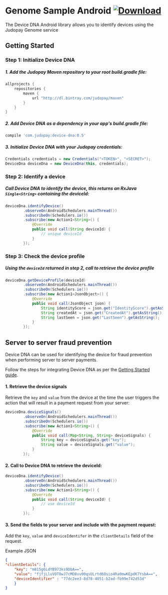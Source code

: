 # Genome Sample Android [ ![Download](https://api.bintray.com/packages/judopay/maven/device-dna/images/download.svg) ](https://bintray.com/judopay/maven/device-dna/_latestVersion)

The Device DNA Android library allows you to identify devices using the Judopay Genome service

## Getting Started

### Step 1: Initialize Device DNA

##### 1. Add the Judopay Maven repository to your root build.gradle file:
```groovy
allprojects {
    repositories {
        maven {
            url "http://dl.bintray.com/judopay/maven"
        }
    }
}
```

##### 2. Add Device DNA as a dependency in your app's build.gradle file:
```groovy
compile 'com.judopay:device-dna:0.5'
```

##### 3. Initialize Device DNA with your Judopay credentials:
```java
Credentials credentials = new Credentials("<TOKEN>", "<SECRET>");
DeviceDna deviceDna = new DeviceDna(this, credentials);
```

### Step 2: Identify a device

##### Call Device DNA to identify the device, this returns an RxJava ```Single<String>``` containing the deviceId:
```java
deviceDna.identifyDevice()
        .observeOn(AndroidSchedulers.mainThread())
        .subscribeOn(Schedulers.io())
        .subscribe(new Action1<String>() {
            @Override
            public void call(String deviceId) {
                // unique deviceId
            }
        });
```

### Step 3: Check the device profile
##### Using the ```deviceId``` returned in step 2, call to retrieve the device profile
```java
deviceDna.getDeviceProfile(deviceId)
        .observeOn(AndroidSchedulers.mainThread())
        .subscribeOn(Schedulers.io())
        .subscribe(new Action1<JsonObject>() {
            @Override
            public void call(JsonObject json) {
                String identityScore = json.get("IdentityScore").getAsString();
                String createdAt = json.get("CreatedAt").getAsString();
                String lastSeen = json.get("LastSeen").getAsString();
            }
        });
```

## Server to server fraud prevention
Device DNA can be used for identifying the device for fraud prevention when performing server to server payments.

Follow the steps for integrating Device DNA as per the [Getting Started guide](#getting-started).

#### 1. Retrieve the device signals
Retrieve the ```key``` and ```value``` from the device at the time the user triggers the action that will result in a payment request from your server:
```java
deviceDna.deviceSignals()
        .observeOn(AndroidSchedulers.mainThread())
        .subscribeOn(Schedulers.io())
        .subscribe(new Action1<String>() {
            @Override
            public void call(Map<String, String> deviceSignals) {
                String key = deviceSignals.get("key");
                String value = deviceSignals.get("value");
            }
        });
```

#### 2. Call to Device DNA to retrieve the deviceId:
```java
deviceDna.identifyDevice()
        .observeOn(AndroidSchedulers.mainThread())
        .subscribeOn(Schedulers.io())
        .subscribe(new Action1<String>() {
            @Override
            public void call(String deviceId) {
                // use deviceId
            }
        });
```

#### 3. Send the fields to your server and include with the payment request:
Add the ```key```, ```value``` and ```deviceIdentifer``` in the ```clientDetails``` field of the request.

Example JSON
```json
{
"clientDetails": {
    "key": "m815g6LdYB973ks9DbA==",
    "value": "fjfjLluVOT0wJ7cMO8vv00qsULrtd6Osio4Ra0mwKEpdK7YsbA==",
    "deviceIdentifier" : "77dc2ee3-8d78-4051-b2ad-fb99e742d53d"
    }
}
```
